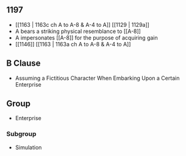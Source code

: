 ## 1197
- [[1163 | 1163c ch A to A-8 &amp; A-4 to A]] [[1129 | 1129a]] 
- A bears a striking physical resemblance to [[A-8]]
- A impersonates [[A-8]] for the purpose of acquiring gain
- [[1146]] [[1163 | 1163a ch A to A-8 &amp; A-4 to A]] 

## B Clause
- Assuming a Fictitious Character When Embarking  Upon a Certain Enterprise

## Group
- Enterprise

### Subgroup
- Simulation


